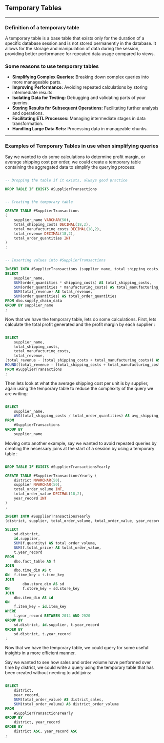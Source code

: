 ## Temporary Tables

---

### Definition of a temporary table 

A temporary table is a base table that exists only for the duration of a specific database session and is not stored permanently in the database. It allows for the storage and manipulation of data during the session, providing better performance for repeated data usage compared to views.

### Some reasons to use temporary tables

- **Simplifying Complex Queries:** Breaking down complex queries into more manageable parts.
- **Improving Performance:** Avoiding repeated calculations by storing intermediate results.
- **Isolating Data for Testing:** Debugging and validating parts of your queries.
- **Storing Results for Subsequent Operations:** Facilitating further analysis and operations.
- **Facilitating ETL Processes:** Managing intermediate stages in data transformation.
- **Handling Large Data Sets:** Processing data in manageable chunks.

---

### Examples of Temporary Tables in use when simplifying queries

Say we wanted to do some calculations to determine profit margin, or average shipping cost per order, we could create a temporary table containing the aggregated data to simplify the querying process:

```sql

-- Dropping the table if it exists, always good practice

DROP TABLE IF EXISTS #SupplierTransactions

```

```sql

-- Creating the temporary table

CREATE TABLE #SupplierTransactions
(
	supplier_name VARCHAR(50),
	total_shipping_costs DECIMAL(18,2),
	total_manufacturing_costs DECIMAL(18,2),
	total_revenue DECIMAL(18,2),
	total_order_quantities INT
)
;

```

```sql

-- Inserting values into #SupplierTransactions

INSERT INTO #SupplierTransactions (supplier_name, total_shipping_costs, total_manufacturing_costs, total_revenue, total_order_quantities)
SELECT 
	supplier_name,
	SUM(order_quantities * shipping_costs) AS total_shipping_costs,
	SUM(order_quantities * manufacturing_costs) AS total_manufacturing_costs,
	SUM(total_revenue) AS total_revenue,
	SUM(order_quantities) AS total_order_quantities
FROM dbo.supply_chain_data
GROUP BY supplier_name
;

```

Now that we have the temporary table, lets do some calculations. First, lets calculate the total profit generated and the profit margin by each supplier :

```sql

SELECT 
	supplier_name,
	total_shipping_costs,
	total_manufacturing_costs,
	total_revenue,
(total_revenue - (total_shipping_costs + total_manufacturing_costs)) AS total_profit,
ROUND((total_revenue - (total_shipping_costs + total_manufacturing_costs)) / total_revenue * 100,2) AS profit_margin
FROM #SupplierTransactions
;

```

Then lets look at what the average shipping cost per unit is by supplier, again using the temporary table to reduce the complexity of the query we are writing:

```sql

SELECT 
	supplier_name,
	AVG(total_shipping_costs / total_order_quantities) AS avg_shipping_cost_per_unit
FROM 
	#SupplierTransactions
GROUP BY
	supplier_name

```

Moving onto another example, say we wanted to avoid repeated queries by creating the necessary joins at the start of a session by using a temporary table :

```sql

DROP TABLE IF EXISTS #SupplierTransactionsYearly

CREATE TABLE #SupplierTransactionsYearly (
	district NVARCHAR(50),
	supplier NVARCHAR(50),
	total_order_volume INT,
	total_order_value DECIMAL(18,2),
	year_record INT
)
;

INSERT INTO #SupplierTransactionsYearly
(district, supplier, total_order_volume, total_order_value, year_record)

SELECT 
	sd.district,
	id.supplier,
	SUM(f.quantity) AS total_order_volume,
	SUM(f.total_price) AS total_order_value,
	t.year_record
FROM 
	dbo.fact_table AS f
JOIN 
	dbo.time_dim AS t
ON	f.time_key = t.time_key
JOIN 
    	dbo.store_dim AS sd
ON  	f.store_key = sd.store_key
JOIN 
	dbo.item_dim AS id
ON 
	f.item_key = id.item_key
WHERE 
	t.year_record BETWEEN 2014 AND 2020
GROUP BY 
	sd.district, id.supplier, t.year_record
ORDER BY 
	sd.district, t.year_record
;

```

Now that we have the temporary table, we could query for some useful insights in a more efficient manner.

Say we wanted to see how sales and order volume have performed over time by district, we could write a query using the temporary table that has been created without needing to add joins:

```sql

SELECT 
	district,
	year_record,
	SUM(total_order_value) AS district_sales,
	SUM(total_order_volume) AS district_order_volume
FROM 
	#SupplierTransactionsYearly
GROUP BY 
	district, year_record
ORDER BY 
	district ASC, year_record ASC
;

```
